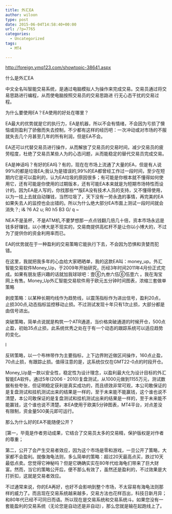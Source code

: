 ```yaml
---
title: 外汇EA
author: wiloon
type: post
date: 2015-06-04T14:58:40+00:00
url: /?p=7765
categories:
  - Uncategorized
tags:
  - MT4

---
```

http://foreign.ymq123.com/showtopic-38641.aspx
  
什么是外汇EA

中文全名叫智能交易系统，是通过电脑模拟人为操作来完成交易。交易员通过将交易思路进行编程，从而使电脑按照交易员的交易思路进 行无心态干扰的交易过程。
  
为什么要使用EA？EA使用的好处在哪里？
  
EA最大的优势就是它的执行力，EA是机器，所以不会有情绪，不会因为亏损了懊恼或则盈利了骄傲而失去控制，不少都有这样的经历吧：一次冲动或对市场的不服就失去几个月甚至几年的所有利润，但是EA不会。

EA还可以代替交易员进行操作，从而解放了交易员的交易时间，减少交易员的疲劳程度，杜绝了交易员某些人为的心态问题，从而能稳定的替代交易员完成交易。

EA是神话吗？有好的EA吗？有的，现在在市场上流通了大量的EA，但是有人说99%的都是垃圾EA;我认为是错误的,99%的EA都曾经工作过一段时间，至少在短期内它是可以盈利的，认为EA垃圾的原因很多；有可能是你根本就不懂得如何使用它，还有可能是你使用的过期版本，还有可能EA本来就是为短期市场特性而设计的。因为EA是人写的，你找那些**版EA没有技术人员的支持，又不懂得使用，以为一挂上去就自动赚钱，当然垃圾了，天下没有一劳永逸的事情，再完美的EA如果失去人的监控也会出错的。所以为什么绝大部分EA市面上测试一段时间就会消失？; i& ?6 A2 u; R0 h5 B3 G/ q ~
  
NEA不是圣杯，不是ATM机,不要梦想那一点点钱翻几倍几十倍，资本市场永远是钱多好赚钱，以小博大是不现实的，交易商提供高杠杆不是让你以小博大的，不过为了提供你的资金利用率而已。

EA的优势就在于一种盈利的交易策略它能执行下去，不会因为恐惧和贪婪而犯错。
  
在这里，我就把我多年的心血给大家晒晒单，我的这款EA叫：money\_up。外汇智能交易软件Money\_Up，于2009年开始研究，历经3年时间2011年4月份正式完成。如果有朋友感兴趣的话就加我球球吧：壹⑥九叁六伍⑥伍壹六 。我在淘宝网上有售。Money_Up外汇智能交易软件用于欧元五分钟时间图表，浓缩三套做单策略

剥皮策略：以某种长期均线作为趋势线，以震荡指标作为进出信号，盈利20点，止损300点,动态指标监控移动止损。不过测试发现十年只有1次止损，大部分都是由信号进出。

突破策略，简单点说就是构筑一个ATR通道，当价格突破通道的时候开仓，500点止盈，初始35点止损，此系统优秀之处在于有一个动态的跟踪系统可以适应趋势的变化。

l
  
反转策略，以一个布林带作为主要指标，上下边界附近做区间操作，160点止盈，70点止损，有跟踪止损。值得注意的是，这系统仅仅在GMT22-0点的时段开仓。

Money_Up是一款以安全性，稳定性为设计理念，以盈利最大化为设计目标的外汇智能EA软件。通过5年(2006 - 2010)复盘测试，从1000元做到1155万元，测试数据有些夸张，但证明稳定获利是真实成功的，而且绩效非常可观，本公司敢保证的是复盘测试和挂机测试出来的结果是一样的，至于未来能不能赢钱，这个谁也说不清楚，本公司敢保证的是复盘测试和挂机测试出来的结果是一样的，至于未来能不能赢钱，这个谁也说不清楚。本EA使用于欧美5分钟图表，MT4平台，对点差没有限制，资金量500美元即可运行。
  
那么为什么好的EA不能随便公开？
  
[第一，毕竟是作者劳动成果，它结合了交易员太多的交易精，保护版权是对作者的尊重；

第二，公开了会产生交易者效应，因为这个市场是零和游戏，一旦公开了策略，大家都不会盈利。就像海龟法则，多么简单的策略：超过20天最高点买，跌过10天最低点卖。您觉得它神秘吗？但是它确确实实在80年代给海龟们带来了巨大财富。然而，当它的策略公开后，便不那么有效了，虽然还是盈利的，不过效果是大打折扣，这就是交易者效应。
  
不过通常来说，你的EA再好，也好不会影响到整个市场，不太容易有海龟法则那样的威力了。而且现在交易系统越来越多，交易方法也花样百出，科技日新月异；和80年代已经不可同日而语。所以现在是交易系统和交易系统斗。如果您没有一套能盈利的交易系统（无论您是自动还是非自动），那么您就是输在起跑线上了。